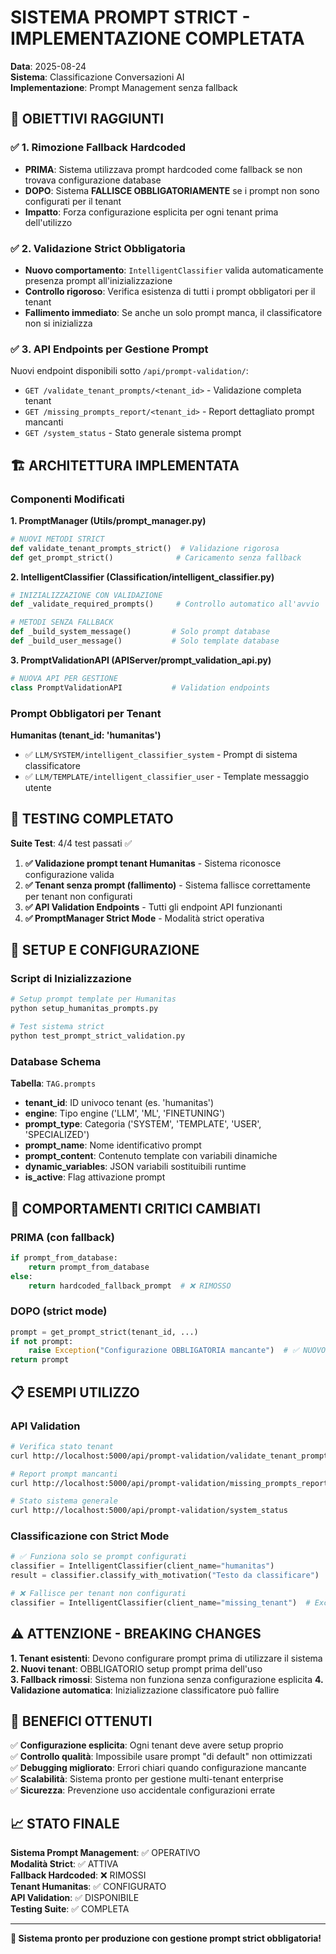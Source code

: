 # SISTEMA PROMPT STRICT - IMPLEMENTAZIONE COMPLETATA

**Data**: 2025-08-24  
**Sistema**: Classificazione Conversazioni AI  
**Implementazione**: Prompt Management senza fallback  

## 🎯 OBIETTIVI RAGGIUNTI

### ✅ 1. Rimozione Fallback Hardcoded
- **PRIMA**: Sistema utilizzava prompt hardcoded come fallback se non trovava configurazione database
- **DOPO**: Sistema **FALLISCE OBBLIGATORIAMENTE** se i prompt non sono configurati per il tenant
- **Impatto**: Forza configurazione esplicita per ogni tenant prima dell'utilizzo

### ✅ 2. Validazione Strict Obbligatoria
- **Nuovo comportamento**: `IntelligentClassifier` valida automaticamente presenza prompt all'inizializzazione
- **Controllo rigoroso**: Verifica esistenza di tutti i prompt obbligatori per il tenant
- **Fallimento immediato**: Se anche un solo prompt manca, il classificatore non si inizializza

### ✅ 3. API Endpoints per Gestione Prompt
Nuovi endpoint disponibili sotto `/api/prompt-validation/`:

- `GET /validate_tenant_prompts/<tenant_id>` - Validazione completa tenant
- `GET /missing_prompts_report/<tenant_id>` - Report dettagliato prompt mancanti  
- `GET /system_status` - Stato generale sistema prompt

## 🏗️ ARCHITETTURA IMPLEMENTATA

### Componenti Modificati

**1. PromptManager (Utils/prompt_manager.py)**
```python
# NUOVI METODI STRICT
def validate_tenant_prompts_strict()  # Validazione rigorosa
def get_prompt_strict()              # Caricamento senza fallback
```

**2. IntelligentClassifier (Classification/intelligent_classifier.py)**
```python
# INIZIALIZZAZIONE CON VALIDAZIONE
def _validate_required_prompts()     # Controllo automatico all'avvio

# METODI SENZA FALLBACK  
def _build_system_message()         # Solo prompt database
def _build_user_message()           # Solo template database
```

**3. PromptValidationAPI (APIServer/prompt_validation_api.py)**
```python
# NUOVA API PER GESTIONE
class PromptValidationAPI           # Validation endpoints
```

### Prompt Obbligatori per Tenant

**Humanitas (tenant_id: 'humanitas')**
- ✅ `LLM/SYSTEM/intelligent_classifier_system` - Prompt di sistema classificatore
- ✅ `LLM/TEMPLATE/intelligent_classifier_user` - Template messaggio utente

## 🧪 TESTING COMPLETATO

**Suite Test**: 4/4 test passati ✅

1. **✅ Validazione prompt tenant Humanitas** - Sistema riconosce configurazione valida
2. **✅ Tenant senza prompt (fallimento)** - Sistema fallisce correttamente per tenant non configurati  
3. **✅ API Validation Endpoints** - Tutti gli endpoint API funzionanti
4. **✅ PromptManager Strict Mode** - Modalità strict operativa

## 🔧 SETUP E CONFIGURAZIONE

### Script di Inizializzazione
```bash
# Setup prompt template per Humanitas
python setup_humanitas_prompts.py

# Test sistema strict  
python test_prompt_strict_validation.py
```

### Database Schema
**Tabella**: `TAG.prompts`
- **tenant_id**: ID univoco tenant (es. 'humanitas')
- **engine**: Tipo engine ('LLM', 'ML', 'FINETUNING')
- **prompt_type**: Categoria ('SYSTEM', 'TEMPLATE', 'USER', 'SPECIALIZED')
- **prompt_name**: Nome identificativo prompt
- **prompt_content**: Contenuto template con variabili dinamiche
- **dynamic_variables**: JSON variabili sostituibili runtime
- **is_active**: Flag attivazione prompt

## 🚨 COMPORTAMENTI CRITICI CAMBIATI

### PRIMA (con fallback)
```python
if prompt_from_database:
    return prompt_from_database
else:
    return hardcoded_fallback_prompt  # ❌ RIMOSSO
```

### DOPO (strict mode)
```python
prompt = get_prompt_strict(tenant_id, ...)
if not prompt:
    raise Exception("Configurazione OBBLIGATORIA mancante")  # ✅ NUOVO
return prompt
```

## 📋 ESEMPI UTILIZZO

### API Validation
```bash
# Verifica stato tenant
curl http://localhost:5000/api/prompt-validation/validate_tenant_prompts/humanitas

# Report prompt mancanti
curl http://localhost:5000/api/prompt-validation/missing_prompts_report/test_tenant

# Stato sistema generale
curl http://localhost:5000/api/prompt-validation/system_status
```

### Classificazione con Strict Mode
```python
# ✅ Funziona solo se prompt configurati
classifier = IntelligentClassifier(client_name="humanitas")
result = classifier.classify_with_motivation("Testo da classificare")

# ❌ Fallisce per tenant non configurati
classifier = IntelligentClassifier(client_name="missing_tenant")  # Exception!
```

## ⚠️ ATTENZIONE - BREAKING CHANGES

**1. Tenant esistenti**: Devono configurare prompt prima di utilizzare il sistema
**2. Nuovi tenant**: OBBLIGATORIO setup prompt prima dell'uso  
**3. Fallback rimossi**: Sistema non funziona senza configurazione esplicita
**4. Validazione automatica**: Inizializzazione classificatore può fallire

## 🎉 BENEFICI OTTENUTI

✅ **Configurazione esplicita**: Ogni tenant deve avere setup proprio  
✅ **Controllo qualità**: Impossibile usare prompt "di default" non ottimizzati  
✅ **Debugging migliorato**: Errori chiari quando configurazione mancante  
✅ **Scalabilità**: Sistema pronto per gestione multi-tenant enterprise  
✅ **Sicurezza**: Prevenzione uso accidentale configurazioni errate  

## 📈 STATO FINALE

**Sistema Prompt Management**: ✅ OPERATIVO  
**Modalità Strict**: ✅ ATTIVA  
**Fallback Hardcoded**: ❌ RIMOSSI  
**Tenant Humanitas**: ✅ CONFIGURATO  
**API Validation**: ✅ DISPONIBILE  
**Testing Suite**: ✅ COMPLETA  

---

**🏥 Sistema pronto per produzione con gestione prompt strict obbligatoria!**
